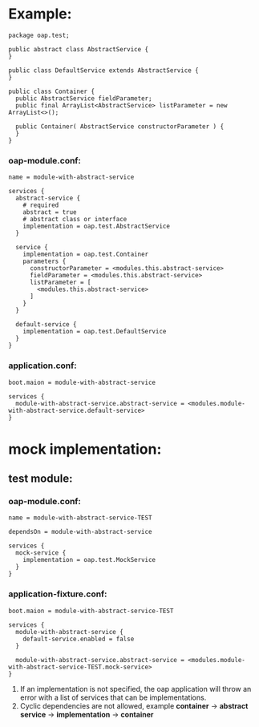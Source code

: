 # Example:
```
package oap.test;

public abstract class AbstractService {
}

public class DefaultService extends AbstractService {
}

public class Container {
  public AbstractService fieldParameter;
  public final ArrayList<AbstractService> listParameter = new ArrayList<>();
   
  public Container( AbstractService constructorParameter ) {
  }
}
```

### oap-module.conf:
```
name = module-with-abstract-service

services {
  abstract-service {
    # required
    abstract = true
    # abstract class or interface
    implementation = oap.test.AbstractService
  }
  
  service {
    implementation = oap.test.Container
    parameters {
      constructorParameter = <modules.this.abstract-service>
      fieldParameter = <modules.this.abstract-service>
      listParameter = [
        <modules.this.abstract-service>
      ]
    }
  }
  
  default-service {
    implementation = oap.test.DefaultService
  }
}
```

### application.conf:
```
boot.maion = module-with-abstract-service

services {
  module-with-abstract-service.abstract-service = <modules.module-with-abstract-service.default-service>
}
```

# mock implementation:

## test module:
### oap-module.conf:
```
name = module-with-abstract-service-TEST

dependsOn = module-with-abstract-service

services {
  mock-service {
    implementation = oap.test.MockService
  }
}
```

### application-fixture.conf:
```
boot.maion = module-with-abstract-service-TEST

services {
  module-with-abstract-service {
    default-service.enabled = false
  }

  module-with-abstract-service.abstract-service = <modules.module-with-abstract-service-TEST.mock-service>
}
```

1. If an implementation is not specified, the oap application will throw an error with a list of services that can be implementations.
2. Cyclic dependencies are not allowed, example __container__ -> __abstract service__ -> __implementation__ -> __container__
